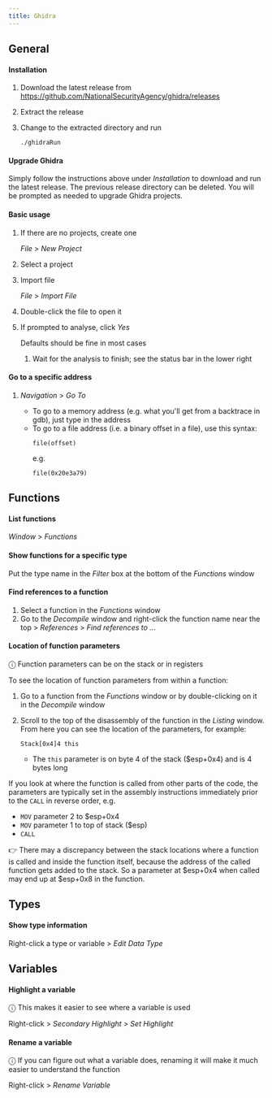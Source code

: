 ```yaml
---
title: Ghidra
---
```


## General

#### Installation

1. Download the latest release from https://github.com/NationalSecurityAgency/ghidra/releases

1. Extract the release

1. Change to the extracted directory and run

   ```
   ./ghidraRun
   ```

#### Upgrade Ghidra

Simply follow the instructions above under _Installation_ to download and run the latest release. The previous release directory can be deleted. You will be prompted as needed to upgrade Ghidra projects.

#### Basic usage

1. If there are no projects, create one

   _File_ > _New Project_

1. Select a project

1. Import file

   _File_ > _Import File_

1. Double-click the file to open it

1. If prompted to analyse, click _Yes_

   Defaults should be fine in most cases

   1. Wait for the analysis to finish; see the status bar in the lower right

#### Go to a specific address

1. _Navigation_ > _Go To_

   - To go to a memory address (e.g. what you'll get from a backtrace in gdb), just type in the address
   - To go to a file address (i.e. a binary offset in a file), use this syntax:
     ```
     file(offset)
     ```
     e.g.
     ```
     file(0x20e3a79)
     ```

## Functions

#### List functions

_Window_ > _Functions_

#### Show functions for a specific type

Put the type name in the _Filter_ box at the bottom of the _Functions_ window

#### Find references to a function

1. Select a function in the _Functions_ window
1. Go to the _Decompile_ window and right-click the function name near the top > _References_ > _Find references to ..._

#### Location of function parameters

ⓘ Function parameters can be on the stack or in registers

To see the location of function parameters from within a function:

1. Go to a function from the _Functions_ window or by double-clicking on it in the _Decompile_ window
1. Scroll to the top of the disassembly of the function in the _Listing_ window. From here you can see the location of the parameters, for example:

   ```
   Stack[0x4]4 this
   ```

   - The `this` parameter is on byte 4 of the stack ($esp+0x4) and is 4 bytes long

If you look at where the function is called from other parts of the code, the parameters are typically set in the assembly instructions immediately prior to the `CALL` in reverse order, e.g.

- `MOV` parameter 2 to $esp+0x4
- `MOV` parameter 1 to top of stack ($esp)
- `CALL`

👉 There may a discrepancy between the stack locations where a function is called and inside the function itself, because the address of the called function gets added to the stack. So a parameter at $esp+0x4 when called may end up at $esp+0x8 in the function.

## Types

#### Show type information

Right-click a type or variable > _Edit Data Type_

## Variables

#### Highlight a variable

ⓘ This makes it easier to see where a variable is used

Right-click > _Secondary Highlight_ > _Set Highlight_

#### Rename a variable

ⓘ If you can figure out what a variable does, renaming it will make it much easier to understand the function

Right-click > _Rename Variable_
